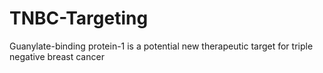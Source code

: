 # TNBC-Targeting
Guanylate-binding protein-1 is a potential new therapeutic target for triple negative breast cancer
